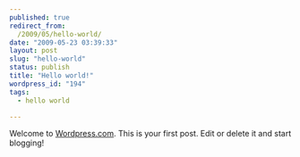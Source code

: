 ```yaml
---
published: true
redirect_from:
  /2009/05/hello-world/
date: "2009-05-23 03:39:33"
layout: post
slug: "hello-world"
status: publish
title: "Hello world!"
wordpress_id: "194"
tags: 
  - hello world

---
```


Welcome to [Wordpress.com](http://wordpress.com/). This is your first post. Edit or delete it and start blogging!
